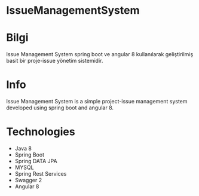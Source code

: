 # IssueManagementSystem 

# Bilgi #
Issue Management System spring boot ve angular 8 kullanılarak geliştirilmiş basit bir proje-issue yönetim sistemidir.

# Info #
Issue Management System is a simple project-issue management system developed using spring boot and angular 8.

# Technologies #

- Java 8
- Spring Boot
- Spring DATA JPA
- MYSQL
- Spring Rest Services
- Swagger 2
- Angular 8
